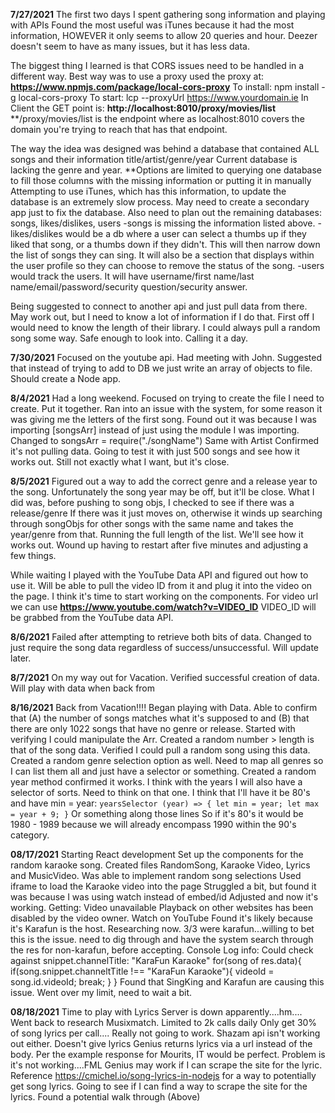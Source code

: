 **7/27/2021**
The first two days I spent gathering song information and playing with APIs
Found the most useful was iTunes because it had the most information, HOWEVER it only seems to allow 20 queries and hour.
Deezer doesn't seem to have as many issues, but it has less data.

The biggest thing I learned is that CORS issues need to be handled in a different way.
Best way was to use a proxy
used the proxy at: **https://www.npmjs.com/package/local-cors-proxy**
To install: npm install -g local-cors-proxy
To start: lcp --proxyUrl https://www.yourdomain.ie
In Client the GET point is: **http://localhost:8010/proxy/movies/list**
**/proxy/movies/list is the endpoint where as localhost:8010 covers the domain you're trying to reach that has that endpoint.

The way the idea was designed was behind a database that contained ALL songs and their information title/artist/genre/year
Current database is lacking the genre and year.
**Options are limited to querying one database to fill those columns with the missing information or putting it in manually
Attempting to use iTunes, which has this information, to update the database is an extremely slow process.
May need to create a secondary app just to fix the database.
Also need to plan out the remaining databases: songs, likes/dislikes, users
-songs is missing the information listed above.
-likes/dislikes would be a db where a user can select a thumbs up if they liked that song, or a thumbs down if they didn't. This will then narrow down the list of songs they can sing. It will also be a section that displays within the user profile so they can choose to remove the status of the song.
-users would track the users. It will have username/first name/last name/email/password/security question/security answer.

Being suggested to connect to another api and just pull data from there.
May work out, but I need to know a lot of information if I do that.
First off I would need to know the length of their library.
I could always pull a random song some way. 
Safe enough to look into.
Calling it a day.

**7/30/2021**
Focused on the youtube api.
Had meeting with John.
Suggested that instead of trying to add to DB we just write an array of objects to file.
Should create a Node app.

**8/4/2021**
Had a long weekend.
Focused on trying to create the file I need to create.
Put it together.
Ran into an issue with the system, for some reason it was giving me the letters of the first song.
Found out it was because I was importing [songsArr] instead of just using the module I was importing.
Changed to songsArr = require("./songName")
Same with Artist
Confirmed it's not pulling data.
Going to test it with just 500 songs and see how it works out.
Still not exactly what I want, but it's close.

**8/5/2021**
Figured out a way to add the correct genre and a release year to the song.
Unfortunately the song year may be off, but it'll be close.
What I did was, before pushing to song objs, I checked to see if there was a release/genre
If there was it just moves on, otherwise it winds up searching through songObjs for other songs with the same name and takes the year/genre from that.
Running the full length of the list.
We'll see how it works out.
Wound up having to restart after five minutes and adjusting a few things.

While waiting I played with the YouTube Data API and figured out how to use it. 
Will be able to pull the video ID from it and plug it into the video on the page.
I think it's time to start working on the components.
For video url we can use **https://www.youtube.com/watch?v=VIDEO_ID**
VIDEO_ID will be grabbed from the YouTube data API.

**8/6/2021**
Failed after attempting to retrieve both bits of data.
Changed to just require the song data regardless of success/unsuccessful.
Will update later.

**8/7/2021**
On my way out for Vacation.
Verified successful creation of data.
Will play with data when back from

**8/16/2021**
Back from Vacation!!!!
Began playing with Data.
Able to confirm that (A) the number of songs matches what it's supposed to and (B) that there are only 1022 songs that have no genre or release.
Started with verifying I could manipulate the Arr.
Created a random number > length is that of the song data.
Verified I could pull a random song using this data.
Created a random genre selection option as well.
Need to map all genres so I can list them all and just have a selector or something.
Created a random year method
confirmed it works.
I think with the years I will also have a selector of sorts. Need to think on that one.
I think that I'll have it be 80's and have min = year: 
	`yearsSelector (year) => {
		let min = year;
		let max = year + 9;
	}`
Or something along those lines
So if it's 80's it would be 1980 - 1989 because we will already encompass 1990 within the 90's category.

**08/17/2021**
Starting React development
Set up the components for the random karaoke song.
Created files RandomSong, Karaoke Video, Lyrics and MusicVideo. 
Was able to implement random song selections
Used iframe to load the Karaoke video into the page
Struggled a bit, but found it was because I was using watch instead of embed/id
Adjusted and now it's working.
Getting:
Video unavailable
Playback on other websites has been disabled by the video owner.
Watch on YouTube
Found it's likely because it's Karafun is the host.
Researching now.
3/3 were karafun...willing to bet this is the issue.
need to dig through and have the system search through the res for non-karafun, before accepting.
Console Log info:
Could check against snippet.channelTitle: "KaraFun Karaoke"
for(song of res.data){
	if(song.snippet.channeltTitle !== "KaraFun Karaoke"){
		videoId = song.id.videoId;
		break;
	}
}
Found that SingKing and Karafun are causing this issue.
Went over my limit, need to wait a bit.

**08/18/2021**
Time to play with Lyrics
Server is down apparently....hm....
Went back to research Musixmatch.
Limited to 2k calls daily
Only get 30% of song lyrics per call....
Really not going to work.
Shazam api isn't working out either.
Doesn't give lyrics
Genius returns lyrics via a url instead of the body.
Per the example response for Mourits, IT would be perfect.
Problem is it's not working....FML
Genius may work if I can scrape the site for the lyric.
Reference https://cmichel.io/song-lyrics-in-nodejs for a way to potentially get song lyrics.
Going to see if I can find a way to scrape the site for the lyrics. Found a potential walk through (Above)